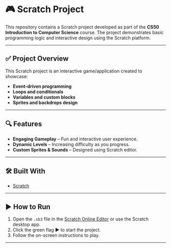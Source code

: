 # 🎮 Scratch Project  

This repository contains a Scratch project developed as part of the **CS50 Introduction to Computer Science** course. The project demonstrates basic programming logic and interactive design using the Scratch platform.  

---

## ✅ Project Overview  
This Scratch project is an interactive game/application created to showcase:  
- **Event-driven programming**  
- **Loops and conditionals**  
- **Variables and custom blocks**  
- **Sprites and backdrops design**  

---

## 🔍 Features  
- **Engaging Gameplay** – Fun and interactive user experience.  
- **Dynamic Levels** – Increasing difficulty as you progress.  
- **Custom Sprites & Sounds** – Designed using Scratch editor.  

---

## 🛠 Built With  
- [Scratch](https://scratch.mit.edu/)  

---

## ▶️ How to Run  
1. Open the `.sb3` file in the [Scratch Online Editor](https://scratch.mit.edu/projects/editor/) or use the Scratch desktop app.  
2. Click the green flag **▶** to start the project.  
3. Follow the on-screen instructions to play.  

---

